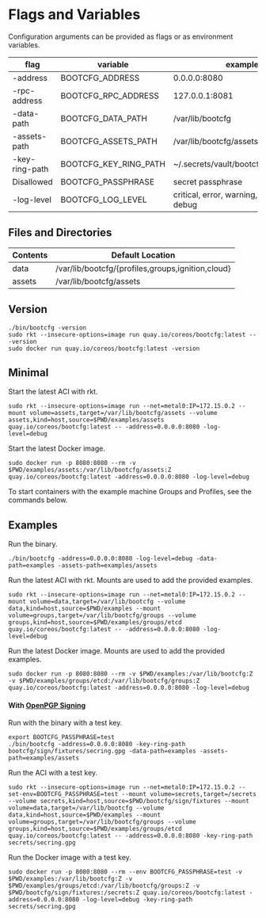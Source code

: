 
# Flags and Variables

Configuration arguments can be provided as flags or as environment variables.

| flag | variable | example |
|------|----------|---------|
| -address | BOOTCFG_ADDRESS | 0.0.0.0:8080 |
| -rpc-address | BOOTCFG_RPC_ADDRESS | 127.0.0.1:8081
| -data-path | BOOTCFG_DATA_PATH | /var/lib/bootcfg |
| -assets-path | BOOTCFG_ASSETS_PATH | /var/lib/bootcfg/assets |
| -key-ring-path | BOOTCFG_KEY_RING_PATH | ~/.secrets/vault/bootcfg/secring.gpg |
| Disallowed | BOOTCFG_PASSPHRASE | secret passphrase |
| -log-level | BOOTCFG_LOG_LEVEL | critical, error, warning, notice, info, debug |

## Files and Directories

| Contents  | Default Location  |
|-----------|-------------------|
| data      | /var/lib/bootcfg/{profiles,groups,ignition,cloud} |
| assets    | /var/lib/bootcfg/assets |

## Version

    ./bin/bootcfg -version
    sudo rkt --insecure-options=image run quay.io/coreos/bootcfg:latest -- -version
    sudo docker run quay.io/coreos/bootcfg:latest -version

## Minimal

Start the latest ACI with rkt.

    sudo rkt --insecure-options=image run --net=metal0:IP=172.15.0.2 --mount volume=assets,target=/var/lib/bootcfg/assets --volume assets,kind=host,source=$PWD/examples/assets quay.io/coreos/bootcfg:latest -- -address=0.0.0.0:8080 -log-level=debug

Start the latest Docker image.

    sudo docker run -p 8080:8080 --rm -v $PWD/examples/assets:/var/lib/bootcfg/assets:Z quay.io/coreos/bootcfg:latest -address=0.0.0.0:8080 -log-level=debug

To start containers with the example machine Groups and Profiles, see the commands below.

## Examples

Run the binary.

    ./bin/bootcfg -address=0.0.0.0:8080 -log-level=debug -data-path=examples -assets-path=examples/assets

Run the latest ACI with rkt. Mounts are used to add the provided examples.

    sudo rkt --insecure-options=image run --net=metal0:IP=172.15.0.2 --mount volume=data,target=/var/lib/bootcfg --volume data,kind=host,source=$PWD/examples --mount volume=groups,target=/var/lib/bootcfg/groups --volume groups,kind=host,source=$PWD/examples/groups/etcd quay.io/coreos/bootcfg:latest -- -address=0.0.0.0:8080 -log-level=debug

Run the latest Docker image. Mounts are used to add the provided examples.

    sudo docker run -p 8080:8080 --rm -v $PWD/examples:/var/lib/bootcfg:Z -v $PWD/examples/groups/etcd:/var/lib/bootcfg/groups:Z quay.io/coreos/bootcfg:latest -address=0.0.0.0:8080 -log-level=debug

#### With [OpenPGP Signing](openpgp.md)

Run with the binary with a test key.

    export BOOTCFG_PASSPHRASE=test
    ./bin/bootcfg -address=0.0.0.0:8080 -key-ring-path bootcfg/sign/fixtures/secring.gpg -data-path=examples -assets-path=examples/assets

Run the ACI with a test key.

    sudo rkt --insecure-options=image run --net=metal0:IP=172.15.0.2 --set-env=BOOTCFG_PASSPHRASE=test --mount volume=secrets,target=/secrets --volume secrets,kind=host,source=$PWD/bootcfg/sign/fixtures --mount volume=data,target=/var/lib/bootcfg --volume data,kind=host,source=$PWD/examples --mount volume=groups,target=/var/lib/bootcfg/groups --volume groups,kind=host,source=$PWD/examples/groups/etcd quay.io/coreos/bootcfg:latest -- -address=0.0.0.0:8080 -key-ring-path secrets/secring.gpg

Run the Docker image with a test key.

    sudo docker run -p 8080:8080 --rm --env BOOTCFG_PASSPHRASE=test -v $PWD/examples:/var/lib/bootcfg:Z -v $PWD/examples/groups/etcd:/var/lib/bootcfg/groups:Z -v $PWD/bootcfg/sign/fixtures:/secrets:Z quay.io/coreos/bootcfg:latest -address=0.0.0.0:8080 -log-level=debug -key-ring-path secrets/secring.gpg
